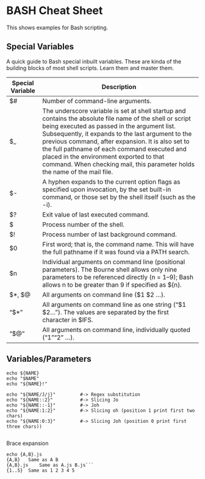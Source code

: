BASH Cheat Sheet
=======================

This shows examples for Bash scripting. 

Special Variables
------------------

A quick guide to Bash special inbuilt variables. These are kinda of the building blocks of most shell scripts. Learn them and master them.

Special Variable| Description
---------|----------
$# |	Number of command-line arguments.
$_ |	The underscore variable is set at shell startup and contains the absolute file name of the shell or script being executed as passed in the argument list. Subsequently, it expands to the last argument to the previous command, after expansion. It is also set to the full pathname of each command executed and placed in the environment exported to that command. When checking mail, this parameter holds the name of the mail file.
$- |	A hyphen expands to the current option flags as specified upon invocation, by the set built-in command, or those set by the shell itself (such as the -i).
$? |	Exit value of last executed command.
$	 |Process number of the shell.
$! |	Process number of last background command.
$0 |	First word; that is, the command name. This will have the full pathname if it was found via a PATH search.
$n |	Individual arguments on command line (positional parameters). The Bourne shell allows only nine parameters to be referenced directly (n = 1–9); Bash allows n to be greater than 9 if specified as ${n}.
$*, $@ |	All arguments on command line ($1 $2 …).
“$*” |	All arguments on command line as one string (“$1 $2…”). The values are separated by the first character in $IFS.
“$@” |	All arguments on command line, individually quoted (“$1” “$2” …).

Variables/Parameters
--------------------
```NAME="John"
echo ${NAME}
echo "$NAME"
echo "${NAME}!"

echo "${NAME/J/j}"         #-> Regex substitution
echo "${NAME::2}"          #-> Slicing Jo
echo "${NAME::-1}"         #-> Joh
echo "${NAME:1:2}"         #-> Slicing oh (position 1 print first two chars)
echo "${NAME:0:3}"         #-> Slicing Joh (position 0 print first three chars))


```

Brace expansion
```
echo {A,B}.js
{A,B}	Same as A B
{A,B}.js	Same as A.js B.js```
{1..5}	Same as 1 2 3 4 5
